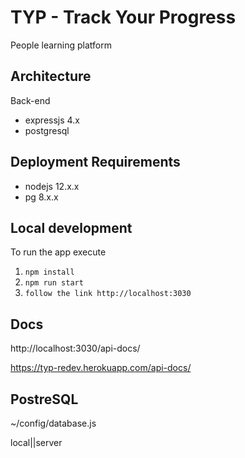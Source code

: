 # TYP - Track Your Progress

People learning platform

## Architecture

Back-end

- expressjs 4.x
- postgresql

## Deployment Requirements

- nodejs 12.x.x
- pg 8.x.x

## Local development

To run the app execute

1. `npm install`
2. `npm run start`
3. `follow the link http://localhost:3030`

## Docs

http://localhost:3030/api-docs/

https://typ-redev.herokuapp.com/api-docs/


## PostreSQL

~/config/database.js

local||server
